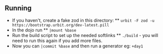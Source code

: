 ## Running

* If you haven't, create a fake zod in this directory:
** `urbit -F zod -u https://bootstrap.urbit.org/dev-latest.pill`
* In the dojo run
** `|mount %base`
* Run the build script to set up the needed softlinks
** `./build` - you will need to run this again if you add more files.
* Now you can `|commit %base` and then run a generator eg: `+day1`

